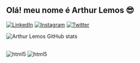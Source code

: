 ## Olá! meu nome é Arthur Lemos 😎

[![LinkedIn](https://img.shields.io/badge/LinkedIn-0077B5?style=for-the-badge&logo=linkedin&logoColor=white)](https://www.linkedin.com/in/arthur-lemos-aa3327239/)
[![Instagram](https://img.shields.io/badge/Instagram-E4405F?style=for-the-badge&logo=instagram&logoColor=white)]()
[![Twitter](https://img.shields.io/badge/Twitter-1DA1F2?style=for-the-badge&logo=twitter&logoColor=white)]()

![Arthur Lemos GitHub stats](https://github-readme-stats.vercel.app/api?username=arthurlemos6&show_icons=true&theme=dracula)

<div style="display: inline_block"><br/>
<img alt="html5" src="https://img.shields.io/badge/HTML5-E34F26?style=for-the-badge&logo=html5&logoColor=white
	">
<img alt="html5" src="https://img.shields.io/badge/CSS3-1572B6?style=for-the-badge&logo=css3&logoColor=white
	">
</div>